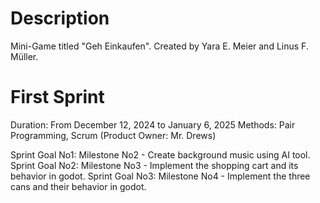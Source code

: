 # Description 
 Mini-Game titled "Geh Einkaufen". 
 Created by Yara E. Meier and Linus F. Müller. 

# First Sprint
Duration: From December 12, 2024 to January 6, 2025
Methods: Pair Programming, Scrum (Product Owner: Mr. Drews)

Sprint Goal No1: Milestone No2 - Create background music using AI tool. 
Sprint Goal No2: Milestone No3 - Implement the shopping cart and its behavior in godot.
Sprint Goal No3: Milestone No4 - Implement the three cans and their behavior in godot. 
